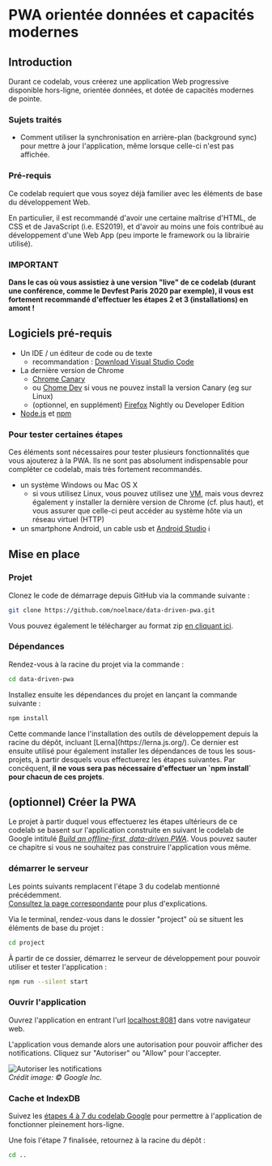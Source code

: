 # PWA orientée données et capacités modernes

## Introduction

Durant ce codelab, vous créerez une application Web progressive disponible hors-ligne, orientée données, et dotée de capacités modernes de pointe.

### Sujets traités

* Comment utiliser la synchronisation en arrière-plan (background sync) pour mettre à jour l'application, même lorsque celle-ci n'est pas affichée.

### Pré-requis

Ce codelab requiert que vous soyez déjà familier avec les éléments de base du développement Web.

En particulier, il est recommandé d'avoir une certaine maîtrise d'HTML, de CSS et de JavaScript (i.e. ES2019),
et d'avoir au moins une fois contribué au développement d'une Web App (peu importe le framework ou la librairie utilisé).

### IMPORTANT

<aside class="warning">
  <b>Dans le cas où vous assistiez à une version "live" de ce codelab (durant une conférence, comme le Devfest Paris 2020 par exemple), il vous est fortement recommandé d'effectuer les étapes 2 et 3 (installations) en amont !</b>
</aside>

## Logiciels pré-requis

* Un IDE / un éditeur de code ou de texte
  * recommandation : [Download Visual Studio Code](https://code.visualstudio.com/)
* La dernière version de Chrome
  * [Chrome Canary](https://www.google.com/chrome/canary/)
  * ou [Chome Dev](https://www.google.com/chrome/dev/) si vous ne pouvez install la version Canary (eg sur Linux)
  * (optionnel, en supplément) [Firefox](https://www.mozilla.org/fr/firefox/channel/desktop/#nightly) Nightly ou Developer Edition
* [Node.js](https://nodejs.org/en/) et [npm](https://www.npmjs.com/)

### Pour tester certaines étapes

<aside class="notice">
  Ces éléments sont nécessaires pour tester plusieurs fonctionnalités que vous ajouterez à la PWA. Ils ne sont pas absolument indispensable pour compléter ce codelab, mais très fortement recommandés.
</aside>

* un système Windows ou Mac OS X
  * si vous utilisez Linux, vous pouvez utilisez une [VM](https://developer.microsoft.com/en-us/windows/downloads/virtual-machines/), mais vous devrez également y installer la dernière version de Chrome (cf. plus haut), et vous assurer que celle-ci peut accéder au système hôte via un réseau virtuel (HTTP)
* un smartphone Android, un cable usb et [Android Studio](https://developer.android.com/studio) ℹ️

## Mise en place

### Projet

Clonez le code de démarrage depuis GitHub via la commande suivante :

```bash
git clone https://github.com/noelmace/data-driven-pwa.git
```

Vous pouvez également le télécharger au format zip [en cliquant ici](https://github.com/noelmace/data-driven-pwa/archive/master.zip).

### Dépendances

Rendez-vous à la racine du projet via la commande :

```bash
cd data-driven-pwa
```

Installez ensuite les dépendances du projet en lançant la commande suivante :

```bash
npm install
```

<aside class="special">
  Cette commande lance l'installation des outils de développement depuis la racine du dépôt, incluant [Lerna](https://lerna.js.org/). Ce dernier est ensuite utilisé pour également installer les dépendances de tous les sous-projets, à partir desquels vous effectuerez les étapes suivantes. Par concéquent, <b>il ne vous sera pas nécessaire d'effectuer un `npm install` pour chacun de ces projets</b>.
</aside>

## (optionnel) Créer la PWA

<aside class="special">
  Le projet à partir duquel vous effectuerez les étapes ultérieurs de ce codelab se basent sur l'application construite en suivant le codelab de Google intitulé <a href="https://codelabs.developers.google.com/codelabs/workbox-indexeddb" target="_blank" rel="noopener noreferrer"><i>Build an offline-first, data-driven PWA</i></a>. Vous pouvez sauter ce chapitre si vous ne souhaitez pas construire l'application vous même.
</aside>

### démarrer le serveur

<aside class="notice">
  Les points suivants remplacent l'étape 3 du codelab mentionné précédemment.<br>
  <a href="https://codelabs.developers.google.com/codelabs/workbox-indexeddb/#2" target="_blank" rel="noopener noreferrer">Consultez la page correspondante</a> pour plus d'explications.
</aside>

Via le terminal, rendez-vous dans le dossier "project" où se situent les éléments de base du projet :

```bash
cd project
```

À partir de ce dossier, démarrez le serveur de développement pour pouvoir utiliser et tester l'application :

```bash
npm run --silent start
```

### Ouvrir l'application

Ouvrez l'application en entrant l'url [localhost:8081](http://localhost:8081) dans votre navigateur web.

L'application vous demande alors une autorisation pour pouvoir afficher des notifications. Cliquez sur "Autoriser" ou "Allow" pour l'accepter.

![Autoriser les notifications](https://codelabs.developers.google.com/codelabs/workbox-indexeddb/img/9ca6ac4aededfba6.png) \
_Crédit image: ©️ Google Inc._

### Cache et IndexDB

Suivez les <a href="https://codelabs.developers.google.com/codelabs/workbox-indexeddb/#3" target="_blank" rel="noopener noreferrer">étapes 4 à 7 du codelab Google</a> pour permettre à l'application de fonctionner pleinement hors-ligne.

Une fois l'étape 7 finalisée, retournez à la racine du dépôt :

```bash
cd ..
```

